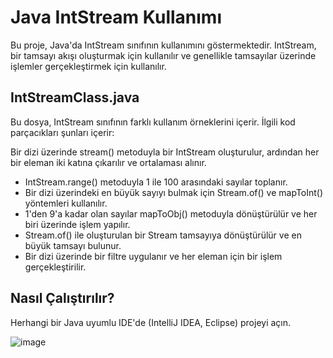# Java IntStream Kullanımı
Bu proje, Java'da IntStream sınıfının kullanımını göstermektedir. IntStream, bir tamsayı akışı oluşturmak için kullanılır ve genellikle tamsayılar üzerinde işlemler gerçekleştirmek için kullanılır.

## IntStreamClass.java
Bu dosya, IntStream sınıfının farklı kullanım örneklerini içerir. İlgili kod parçacıkları şunları içerir:

Bir dizi üzerinde stream() metoduyla bir IntStream oluşturulur, ardından her bir eleman iki katına çıkarılır ve ortalaması alınır.
- IntStream.range() metoduyla 1 ile 100 arasındaki sayılar toplanır.
- Bir dizi üzerindeki en büyük sayıyı bulmak için Stream.of() ve mapToInt() yöntemleri kullanılır.
- 1'den 9'a kadar olan sayılar mapToObj() metoduyla dönüştürülür ve her biri üzerinde işlem yapılır.
- Stream.of() ile oluşturulan bir Stream tamsayıya dönüştürülür ve en büyük tamsayı bulunur.
- Bir dizi üzerinde bir filtre uygulanır ve her eleman için bir işlem gerçekleştirilir.

## Nasıl Çalıştırılır?

Herhangi bir Java uyumlu IDE'de (IntelliJ IDEA, Eclipse) projeyi açın.


![image](https://github.com/esmanur-karatas/NewWithJava8/assets/83882274/a7344257-069f-47be-a2a1-abe67531d58f)

